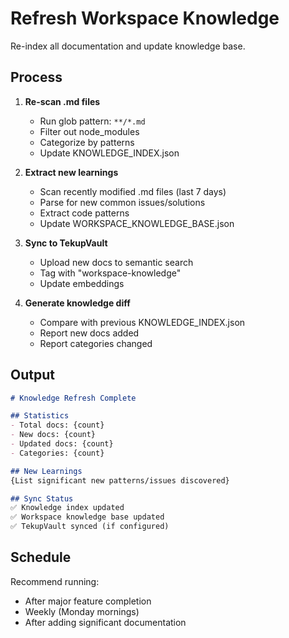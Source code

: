 # Refresh Workspace Knowledge

Re-index all documentation and update knowledge base.

## Process

1. **Re-scan .md files**
   - Run glob pattern: `**/*.md`
   - Filter out node_modules
   - Categorize by patterns
   - Update KNOWLEDGE_INDEX.json

2. **Extract new learnings**
   - Scan recently modified .md files (last 7 days)
   - Parse for new common issues/solutions
   - Extract code patterns
   - Update WORKSPACE_KNOWLEDGE_BASE.json

3. **Sync to TekupVault**
   - Upload new docs to semantic search
   - Tag with "workspace-knowledge"
   - Update embeddings

4. **Generate knowledge diff**
   - Compare with previous KNOWLEDGE_INDEX.json
   - Report new docs added
   - Report categories changed

## Output

```markdown
# Knowledge Refresh Complete

## Statistics
- Total docs: {count}
- New docs: {count}
- Updated docs: {count}
- Categories: {count}

## New Learnings
{List significant new patterns/issues discovered}

## Sync Status
✅ Knowledge index updated
✅ Workspace knowledge base updated  
✅ TekupVault synced (if configured)
```

## Schedule

Recommend running:

- After major feature completion
- Weekly (Monday mornings)
- After adding significant documentation
